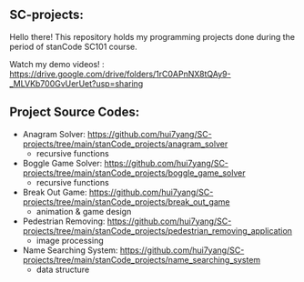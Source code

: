 ## SC-projects:
Hello there!
This repository holds my programming projects done during the period of stanCode SC101 course.

Watch my demo videos! : https://drive.google.com/drive/folders/1rC0APnNX8tQAy9-_MLVKb700GvUerUet?usp=sharing

## Project Source Codes:
* Anagram Solver: https://github.com/hui7yang/SC-projects/tree/main/stanCode_projects/anagram_solver
  * recursive functions
* Boggle Game Solver: https://github.com/hui7yang/SC-projects/tree/main/stanCode_projects/boggle_game_solver
  * recursive functions
* Break Out Game: https://github.com/hui7yang/SC-projects/tree/main/stanCode_projects/break_out_game
  * animation & game design
* Pedestrian Removing: https://github.com/hui7yang/SC-projects/tree/main/stanCode_projects/pedestrian_removing_application
  * image processing
* Name Searching System: https://github.com/hui7yang/SC-projects/tree/main/stanCode_projects/name_searching_system
  * data structure
